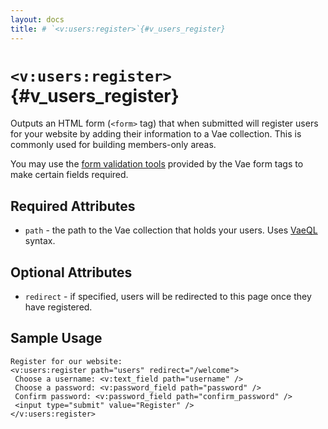 ```yaml
---
layout: docs
title: # `<v:users:register>`{#v_users_register}
---
```


# `<v:users:register>`{#v_users_register}

Outputs an HTML form (`<form>` tag) that when submitted will register
users for your website by adding their information to a Vae collection.
This is commonly used for building members-only areas.

You may use the [form validation tools](#vaeml_form_validation) provided
by the Vae form tags to make certain fields required.

## Required Attributes

-   `path` - the path to the Vae collection that holds your users. Uses
    [VaeQL](#vaeql) syntax.

## Optional Attributes

-   `redirect` - if specified, users will be redirected to this page
    once they have registered.

## Sample Usage

    Register for our website:
    <v:users:register path="users" redirect="/welcome">
     Choose a username: <v:text_field path="username" />
     Choose a password: <v:password_field path="password" />
     Confirm password: <v:password_field path="confirm_password" />
     <input type="submit" value="Register" />
    </v:users:register>
